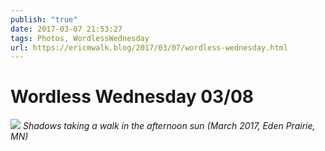 ```yaml
---
publish: "true"
date: 2017-03-07 21:53:27
tags: Photos, WordlessWednesday
url: https://ericmwalk.blog/2017/03/07/wordless-wednesday.html
---
```


# Wordless Wednesday 03/08

![](https://ericmwalk.blog/uploads/2022/77df92c6fa.jpg)
*Shadows taking a walk in the afternoon sun (March 2017, Eden Prairie, MN)*
